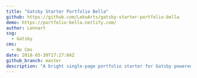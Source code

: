 ```yaml
---
title: "Gatsby Starter Portfolio Bella"
github: https://github.com/LekoArts/gatsby-starter-portfolio-bella
demo: https://portfolio-bella.netlify.com/
author: Lennart
ssg:
  - Gatsby
cms:
  - No Cms
date: 2018-05-30T17:27:04Z
github_branch: master
description: "A bright single-page portfolio starter for Gatsby powered by Prismic.io. The target audience are designers and photographers."
---
```

